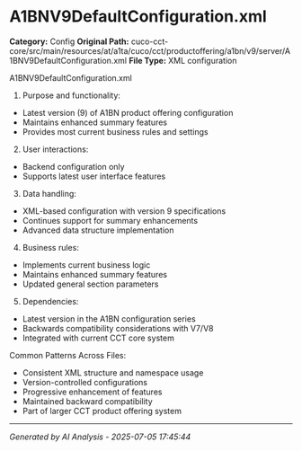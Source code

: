 # A1BNV9DefaultConfiguration.xml

**Category:** Config
**Original Path:** cuco-cct-core/src/main/resources/at/a1ta/cuco/cct/productoffering/a1bn/v9/server/A1BNV9DefaultConfiguration.xml
**File Type:** XML configuration

A1BNV9DefaultConfiguration.xml
1. Purpose and functionality:
- Latest version (9) of A1BN product offering configuration
- Maintains enhanced summary features
- Provides most current business rules and settings

2. User interactions:
- Backend configuration only
- Supports latest user interface features

3. Data handling:
- XML-based configuration with version 9 specifications
- Continues support for summary enhancements
- Advanced data structure implementation

4. Business rules:
- Implements current business logic
- Maintains enhanced summary features
- Updated general section parameters

5. Dependencies:
- Latest version in the A1BN configuration series
- Backwards compatibility considerations with V7/V8
- Integrated with current CCT core system

Common Patterns Across Files:
- Consistent XML structure and namespace usage
- Version-controlled configurations
- Progressive enhancement of features
- Maintained backward compatibility
- Part of larger CCT product offering system

---
*Generated by AI Analysis - 2025-07-05 17:45:44*
